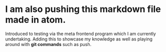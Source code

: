 # I am also pushing this markdown file made in atom.

Introduced to testing via the meta frontend program which I am currently undertaking.
Adding this to showcase my knowledge as well as playing around with **git commands** such as push. 
